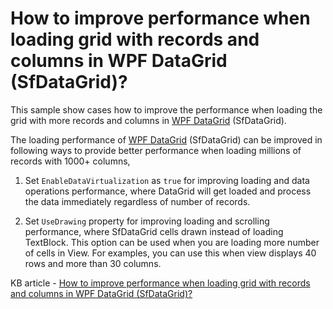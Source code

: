 # How to improve performance when loading grid with records and columns in WPF DataGrid (SfDataGrid)?

This sample show cases how to improve the performance when loading the grid with more records and columns in [WPF DataGrid](https://www.syncfusion.com/wpf-controls/datagrid) (SfDataGrid).

The loading performance of [WPF DataGrid](https://www.syncfusion.com/wpf-controls/datagrid) (SfDataGrid) can be improved in following ways to provide better performance when loading millions of records with 1000+ columns,

1. Set `EnableDataVirtualization` as `true` for improving loading and data operations performance, where DataGrid will get loaded and process the data immediately regardless of number of records.

2. Set `UseDrawing` property for improving loading and scrolling performance, where SfDataGrid cells drawn instead of loading TextBlock. This option can be used when you are loading more number of cells in View. For examples, you can use this when view displays 40 rows and more than 30 columns. 

KB article - [How to improve performance when loading grid with records and columns in WPF DataGrid (SfDataGrid)?](https://www.syncfusion.com/kb/7752/how-to-improve-performance-when-loading-grid-with-records-and-columns-in-wpf-datagrid)
